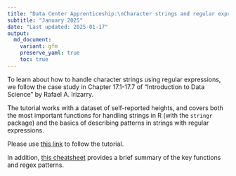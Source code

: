 ```yaml
---
title: "Data Center Apprenticeship:\nCharacter strings and regular expression"
subtitle: "January 2025" 
date: "Last updated: 2025-01-17"
output:
  md_document:
    variant: gfm
    preserve_yaml: true
    toc: true
---
```


To learn about how to handle character strings using regular
expressions, we follow the case study in Chapter 17.1-17.7 of
“Introduction to Data Science” by Rafael A. Irizarry.

The tutorial works with a dataset of self-reported heights, and covers
both the most important functions for handling strings in R (with the
`stringr` package) and the basics of describing patterns in strings with
regular expressions.

Please use [this
link](https://rafalab.dfci.harvard.edu/dsbook-part-1/wrangling/string-processing.html)
to follow the tutorial.

In addition, [this
cheatsheet](https://evoldyn.gitlab.io/evomics-2018/ref-sheets/R_strings.pdf)
provides a brief summary of the key functions and regex patterns.

